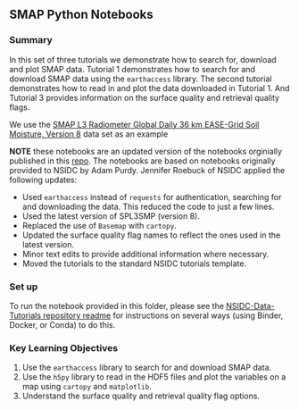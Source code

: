 ## SMAP Python Notebooks

### Summary

In this set of three tutorials we demonstrate how to search for, download and plot SMAP data. Tutorial 1 demonstrates how to search for and download SMAP data using the `earthaccess` library. The second tutorial demonstrates how to read in and plot the data downloaded in Tutorial 1. And Tutorial 3 provides information on the surface quality and retrieval quality flags. 

We use the [SMAP L3 Radiometer Global Daily 36 km EASE-Grid Soil Moisture, Version 8](https://nsidc.org/data/SPL3SMP/versions/8) data set as an example

**NOTE** these notebooks are an updated version of the notebooks orginially published in this [repo](https://github.com/nsidc/smap_python_notebooks/tree/main). The notebooks are based on notebooks originally provided to NSIDC by Adam Purdy. Jennifer Roebuck of NSIDC applied the following updates:
* Used `earthaccess` instead of `requests` for authentication, searching for and downloading the data. This reduced the code to just a few lines.
* Used the latest version of SPL3SMP (version 8).
* Replaced the use of `Basemap` with `cartopy`. 
* Updated the surface quality flag names to reflect the ones used in the latest version. 
* Minor text edits to provide additional information where necessary.
* Moved the tutorials to the standard NSIDC tutorials template. 

### Set up

To run the notebook provided in this folder, please see the [NSIDC-Data-Tutorials repository readme](https://github.com/nsidc/NSIDC-Data-Tutorials#readme) for instructions on several ways (using Binder, Docker, or Conda) to do this.

### Key Learning Objectives

1. Use the `earthaccess` library to search for and download SMAP data.
2. Use the `h5py` library to read in the HDF5 files and plot the variables on a map using `cartopy` and `matplotlib`.
3. Understand the surface quality and retrieval quality flag options.
